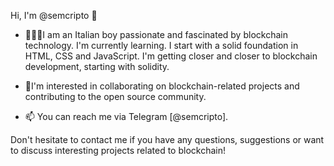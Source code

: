 Hi, I'm @semcripto 👋

- 👨🏻‍💻I am an Italian boy passionate and fascinated by blockchain technology. I'm currently learning. I start with a solid foundation in HTML, CSS and JavaScript. I'm getting closer and closer to blockchain development, starting with solidity.

- 🤝I'm interested in collaborating on blockchain-related projects and contributing to the open source community.

- 📫 You can reach me via Telegram [@semcripto].

Don't hesitate to contact me if you have any questions, suggestions or want to discuss interesting projects related to blockchain!
